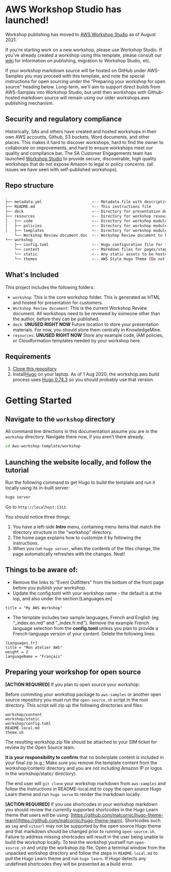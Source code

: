 # AWS Workshop Studio has launched!

Workshop publishing has moved to [AWS Workshop Studio](https://studio.us-east-1.prod.workshops.aws/) as of August 2021.  

If you're starting work on a new workshop, please use Workshop Studio. If you've already created a workshop using this template, please consult our [wiki](https://w.amazon.com/bin/view/AWS/Teams/SA/Customer_Engagements/workshops/) for information on publishing, migration to Workshop Studio, etc.  

If your workshop markdown source will be hosted on GitHub under AWS-Samples you may proceed with this template, and note the special instructions for open sourcing under the "Preparing your workshop for open source" heading below. Long-term, we'll aim to support direct builds from AWS-Samples into Workshop Studio, but until then workshops with Github-hosted markdown source will remain using our older workshops.aws publishing mechanism.


## Security and regulatory compliance
Historically, SAs and others have created and hosted workshops in their own AWS accounts, Github, S3 buckets, Word documents, and other places. This makes it hard to discover workshops, hard to find the owner to collaborate on improvements, and hard to ensure workshops meet our quality and compliance bar. The SA Customer Engagements team has launched [Workshop Studio](https://w.amazon.com/bin/view/AWS_Workshop_Studio/) to provide secure, discoverable, high quality workshops that do not expose Amazon to legal or policy concerns. (all issues we have seen with self-published workshops). 


## Repo structure

```bash
.
├── metadata.yml                      <-- Metadata file with descriptive information about the workshop
├── README.md                         <-- This instructions file
├── deck                              <-- Directory for presentation deck (Future use)
├── resources                         <-- Directory for workshop resources (Future use)
│   ├── code                          <-- Directory for workshop modules code
│   ├── policies                      <-- Directory for workshop modules IAM Roles and Policies
│   ├── templates                     <-- Directory for workshop modules CloudFormation templates
    └── Workshop Review document.doc  <-- Workshop Review document to be completed before your workshop is published
└── workshop                          
    ├── config.toml                   <-- Hugo configuration file for the workshop website
    └── content                       <-- Markdown files for pages/steps in workshop
    └── static                        <-- Any static assets to be hosted alongside the workshop (ie. images, scripts, documents, etc)
    └── themes                        <-- AWS Style Hugo Theme (Do not edit!)
```

## What's Included

This project includes the following folders:

* `workshop`: This is the core workshop folder. This is generated as HTML and hosted for presentation for customers.
* `Workshop Review document`: This is the current Workshop Review document. All workshops need to be reviewed by someone other than the author, before they can be published.
* `deck`: **UNUSED RIGHT NOW** Future location to store your presentation materials. For now, you should store them centrally in KnowledgeMine. 
* `resources`:  **UNUSED RIGHT NOW** Store any example code, IAM policies, or Cloudformation templates needed by your workshop here.


## Requirements

1. [Clone this repository](https://help.github.com/articles/fork-a-repo/).
2. Install[Hugo](https://gohugo.io/overview/quickstart/) on your laptop. As of 1 Aug 2020, the workshop.aws build process uses [Hugo 0.74.3](https://github.com/gohugoio/hugo/releases/tag/v0.74.3) so you should probably use that version.


# Getting Started

## Navigate to the `workshop` directory

All command line directions in this documentation assume you are in the `workshop` directory. Navigate there now, if you aren't there already.

```bash
cd Aws-workshop-template/workshop
```

## Launching the website locally, and follow the tutorial

Run the following command to get Hugo to build the template and run it locally using its in-built server:

```bash
hugo server
```

Go to `http://localhost:1313`

You should notice three things:

1. You have a left-side **Intro** menu, containing menu items that match the directory structure in the "workshop" directory.
2. The home page explains how to customize it by following the instructions.
3. When you run `hugo server`, when the contents of the files change, the page automatically refreshes with the changes. Neat!


## Things to be aware of:

* Remove the links to "Event Outfitters" from the bottom of the front page before you publish your workshop.
* Update the config.toml with your workshop name - the default is at the top, and also under the section [Languages.en]
```
title = "My AWS Workshop"
```
* The template includes two sample languages, French and English (eg "_index.en.md" and "_index.fr.md"). Remove the example French language selection from the **config.toml** unless you plan to provide a French-language version of your content. Delete the following lines:
```
[Languages.fr]
title = "Mon atelier AWS"
weight = 2
languageName = "Français"
```

## Preparing your workshop for open source

**[ACTION REQUIRED]** If you plan to open source your workshop:

Before commiting your workshop package to `aws-samples` or another open source repository you must run the `open-source.sh` script in the root directory. This script will zip up the following directories and files: 

```
workshop/content
workshop/static
workshop/config.toml
README-local.md
theme.sh 
```

The resulting workshop.zip file should be attached to your SIM ticket for review by the Open Source team.

**It is your responsibility to confirm** that no boilerplate content is included in your final zip (e.g.; Make sure you remove the template content from the workshop/content/ directory and you are not including Amazon IP or logos in the workshop/static/ directory).

The end user will `git clone` your workshop markdown from `aws-samples` and follow the instructions in README-local.md to copy the open source Hugo Learn theme and run `hugo serve` to render the markdown locally.

**[ACTION REQUIRED]** If you use shortcodes in your workshop markdown you should review the currently supported shortcodes in the Hugo Learn theme that users will be using: [https://github.com/matcornic/hugo-theme-learn](https://github.com/matcornic/hugo-theme-learn). Shortcodes such as `img` and `siteurl` may not be supported by the open source Hugo theme and that markdown should be changed prior to running `open-source.sh`. Failure to address missing shortcodes will result in the user being unable to build the workshop locally. To test the workshop yourself run `open-source.sh` and unzip the workshop.zip file. Open a terminal window from the unpacked workshop directory and follow the steps in `README-local.md` to pull the Hugo Learn theme and run `hugo learn`. If Hugo detects any undefined shortcodes they will be presented as a build error. 
